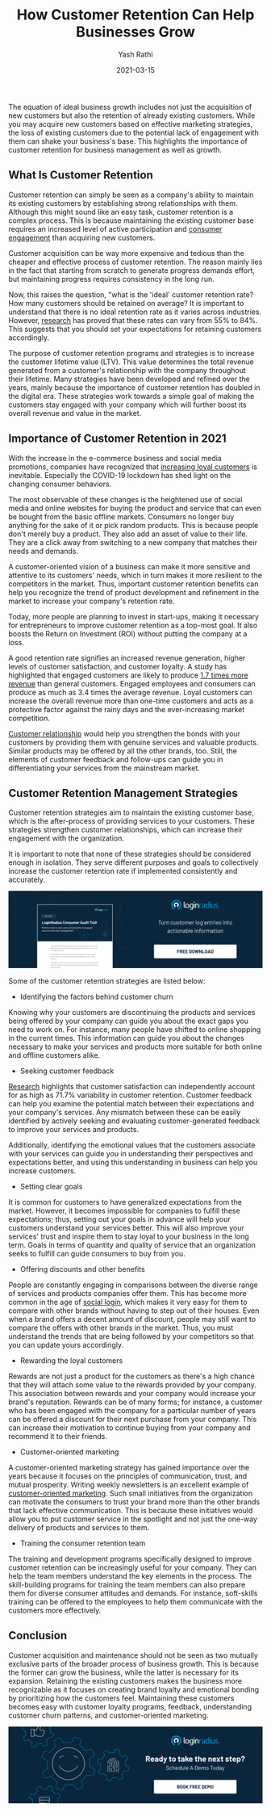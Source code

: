 ﻿---
title: "How Customer Retention Can Help Businesses Grow"
date: "2021-03-15"
coverImage: "customer-retention-LoginRadius-colorized.jpg"
category: ["loginradius"]
featured: false 
author: "Yash Rathi"
description: " Customer retention can be seen as a company's ability to maintain its existing customers by establishing strong relationships with them. Today, more people are planning to invest in start-ups, making it necessary for entrepreneurs to improve customer retention as a top-most goal."
metatitle: "How Customer Retention Can Help Businesses Grow"
metadescription: "What is customer retention and how it can help businesses grow. Some of the best customer retention strategies for 2021 are listed in this blog."
---
The equation of ideal business growth includes not just the acquisition of new customers but also the retention of already existing customers. While you may acquire new customers based on effective marketing strategies, the loss of existing customers due to the potential lack of engagement with them can shake your business's base. This highlights the importance of customer retention for business management as well as growth.

## What Is Customer Retention

Customer retention can simply be seen as a company's ability to maintain its existing customers by establishing strong relationships with them. Although this might sound like an easy task, customer retention is a complex process. This is because maintaining the existing customer base requires an increased level of active participation and [consumer engagement](https://www.loginradius.com/blog/fuel/2021/02/consumer-management-to-consumer-engagement/)  than acquiring new customers.

  

Customer acquisition can be way more expensive and tedious than the cheaper and effective process of customer retention. The reason mainly lies in the fact that starting from scratch to generate progress demands effort, but maintaining progress requires consistency in the long run.

Now, this raises the question, "what is the 'ideal' customer retention rate? How many customers should be retained on average? It is important to understand that there is no ideal retention rate as it varies across industries. However, [research](https://www.statista.com/statistics/1041645/customer-retention-rates-by-industry-worldwide/) has proved that these rates can vary from 55% to 84%. This suggests that you should set your expectations for retaining customers accordingly.

The purpose of customer retention programs and strategies is to increase the customer lifetime value (LTV). This value determines the total revenue generated from a customer's relationship with the company throughout their lifetime. Many strategies have been developed and refined over the years, mainly because the importance of customer retention has doubled in the digital era. These strategies work towards a simple goal of making the customers stay engaged with your company which will further boost its overall revenue and value in the market.

## Importance of Customer Retention in 2021

With the increase in the e-commerce business and social media promotions, companies have recognized that [increasing loyal customers](https://hiverhq.com/blog/inspire-lifelong-customer-loyalty) is inevitable. Especially the COVID-19 lockdown has shed light on the changing consumer behaviors.

  

The most observable of these changes is the heightened use of social media and online websites for buying the product and service that can even be bought from the basic offline markets. Consumers no longer buy anything for the sake of it or pick random products. This is because people don't merely buy a product. They also add an asset of value to their life. They are a click away from switching to a new company that matches their needs and demands.

A customer-oriented vision  of a business can make it more sensitive and attentive to its customers' needs, which in turn makes it more resilient to the competitors  in the market. Thus, important customer retention benefits can help you recognize the trend of product development and refinement in the market to increase your company's retention rate.

  

Today, more people are planning to invest in start-ups, making it necessary for entrepreneurs to improve customer retention as a top-most goal. It also boosts the Return on Investment (ROI) without putting the company at a loss.

A good retention rate  signifies an increased revenue generation, higher levels of customer satisfaction, and customer loyalty. A study has highlighted that engaged customers are likely to produce [1.7 times more revenue](https://www.researchgate.net/publication/285927801_Customer_Retention) than general customers. Engaged employees and consumers can produce as much as 3.4 times the average revenue. Loyal customers can increase the overall revenue more than one-time customers and acts as a protective factor against the rainy days and the ever-increasing market competition.

  

[Customer relationship](https://www.loginradius.com/blog/fuel/2021/02/customer-relationship-business/) would help you strengthen the bonds with your customers by providing them with genuine services and valuable products. Similar products may be offered by all the other brands, too. Still, the elements of customer feedback and follow-ups can guide you in differentiating your services from the mainstream market.

## Customer Retention Management Strategies

Customer retention strategies aim to maintain the existing customer base, which is the after-process of providing services to your customers. These strategies strengthen customer relationships, which can increase their engagement with the organization.

  

It is important to note that none of these strategies should be considered enough in isolation. They serve different purposes and goals to collectively increase the customer retention rate if implemented consistently and accurately.

[![Customer-audit-trail](consumer-audit-trail.jpg)](https://www.loginradius.com/resource/loginradius-consumer-audit-trail)

Some of the customer retention strategies  are listed below:

-   Identifying the factors behind customer churn

Knowing why your customers are  discontinuing the products and services being offered by your company can guide you about the exact gaps you need to work on. For instance, many people have shifted to online shopping in the current times. This information can guide you about the changes necessary to make your services and products more suitable for both online and offline customers alike.

-   Seeking customer feedback
    

[Research](https://www.arcjournals.org/pdfs/ijmsr/v3-i2/6.pdf) highlights that customer satisfaction can independently account for as high as 71.7% variability in  customer retention. Customer feedback can help you examine the potential match between their expectations and your company's services. Any mismatch between these can be easily identified by actively seeking and evaluating customer-generated feedback to improve your services and products.

  

Additionally, identifying the emotional values that the customers associate with your services can guide you in understanding their perspectives and expectations better, and using this understanding in business can help you increase customers.

-   Setting clear goals
    

It is common for customers to have generalized expectations from the market. However, it becomes impossible for companies to fulfill these expectations; thus, setting out your goals in advance will help your customers understand your services better. This will also improve your services' trust and inspire them to stay loyal to your business in the  long term. Goals in terms of quantity and quality of service that an organization seeks to fulfill can guide consumers to buy from you.

-   Offering discounts and other benefits
    

People are constantly engaging in comparisons between the diverse range of services and products companies offer them. This has become more common in the age of [social login](https://www.loginradius.com/blog/identity/2020/02/what-is-social-login/), which makes it very easy for them to compare with other brands without having to step out of their houses. Even when a brand offers a decent amount of discount, people may still want to compare the offers  with other brands in the market. Thus, you must understand the trends that are being followed by your competitors so that you can update yours accordingly.

-   Rewarding the loyal customers
    

Rewards are not just a product for the customers as there's a high chance that they will attach some value to the rewards provided by your company. This association between rewards and your company would increase your brand's reputation. Rewards can be of many forms; for instance, a customer who has been engaged with the company for a particular number of years can be offered a discount for their next purchase from your company. This can increase their motivation to continue buying from your company and recommend it to their friends.

-   Customer-oriented marketing
    

A customer-oriented marketing strategy has gained importance over the years because it focuses on the principles of communication, trust, and mutual prosperity. Writing weekly newsletters is an excellent example of [customer-oriented marketing](https://www.loginradius.com/blog/fuel/2021/02/importance-customer-onboarding/). Such small initiatives from the organization can motivate the consumers to trust your brand more than the other brands that lack effective communication. This is because these initiatives would allow you to put customer service in the spotlight and not just the one-way delivery of products and services to them.

-   Training the consumer retention team
    

  

The training and development programs specifically designed to improve customer retention can be increasingly useful for your company. They can help the team members understand the key elements in the process. The skill-building programs for training the team members can also prepare them for diverse consumer attitudes and demands. For instance, soft-skills training can be offered to the employees to help them communicate with the customers more effectively.

## Conclusion

Customer acquisition and maintenance should not be seen as two mutually exclusive parts of the broader process of business growth. This is because the former can grow the business, while the latter is necessary for its expansion. Retaining the existing customers makes the business more recognizable as it focuses on creating brand loyalty and emotional bonding by prioritizing how the customers feel. Maintaining these customers becomes easy with customer loyalty programs, feedback, understanding customer churn patterns, and customer-oriented marketing.

[![book-a-demo-loginradius](../../assets/book-a-demo-loginradius.png)](https://www.loginradius.com/book-a-demo/)